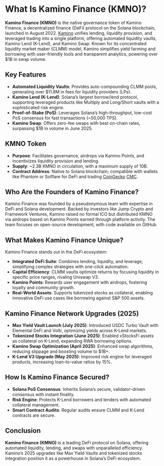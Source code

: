 # What Is Kamino Finance (KMNO)?

**Kamino Finance (KMNO)** is the native governance token of Kamino Finance, a decentralized finance (DeFi) protocol on the Solana blockchain, launched in August 2022. [Kamino](https://app.kamino.finance/earn/lend) unifies lending, liquidity provision, and leveraged trading into a single platform, offering automated liquidity vaults, Kamino Lend (K-Lend), and Kamino Swap. Known for its concentrated liquidity market maker (CLMM) model, Kamino simplifies yield farming and borrowing with user-friendly tools and transparent analytics, powering over $1B in swap volume. 

## Key Features
- **Automated Liquidity Vaults**: Provides auto-compounding CLMM pools, generating over $11.8M in fees for liquidity providers (LPs).
- **Kamino Lend (K-Lend)**: Solana’s largest borrow/lend protocol, supporting leveraged products like Multiply and Long/Short vaults with a sophisticated risk engine.
- **Proof-of-Stake (PoS)**: Leverages Solana’s high-throughput, low-cost PoS consensus for fast transactions (~50,000 TPS).
- **Kamino Swap**: Offers zero-fee swaps with best on-chain rates, surpassing $1B in volume in June 2025.

## KMNO Token
- **Purpose**: Facilitates governance, airdrops via Kamino Points, and incentivizes liquidity provision and lending.
- **Supply**: ~2.3B KMNO in circulation, with a maximum supply of 10B. 
- **Contract Address**: Native to Solana blockchain; compatible with wallets like Phantom or Solflare for DeFi and trading [CoinGecko](https://www.coingecko.com/en/coins/kamino) [CMC](https://coinmarketcap.com/currencies/kamino-finance/).


## Who Are the Founders of Kamino Finance?
Kamino Finance was founded by a pseudonymous team with expertise in DeFi and Solana development. Backed by investors like Jump Crypto and Framework Ventures, Kamino raised no formal ICO but distributed KMNO via airdrops based on Kamino Points earned through platform activity. The team focuses on open-source development, with code available on GitHub.

## What Makes Kamino Finance Unique?
Kamino Finance stands out in the DeFi ecosystem:
- **Integrated DeFi Suite**: Combines lending, liquidity, and leverage, simplifying complex strategies with one-click automation.
- **Capital Efficiency**: CLMM vaults optimize returns by focusing liquidity in specific price ranges, rivaling Uniswap V3.
- **Kamino Points**: Rewards user engagement with airdrops, fostering loyalty and community growth.
- **Real-World Assets**: Supports tokenized stocks as collateral, enabling innovative DeFi use cases like borrowing against S&P 500 assets.

## Kamino Finance Network Upgrades (2025)
- **Max Yield Vault Launch (July 2025)**: Introduced USDC Turbo Vault with Elemental DeFi and Voltr, optimizing yields across K-Lend markets.
- **Tokenized Stocks Integration (June 2025)**: Enabled xStocksFi assets as collateral on K-Lend, expanding RWA borrowing options.
- **Kamino Swap Optimization (April 2025)**: Enhanced swap algorithms, reducing slippage and boosting volume to $1B+.
- **K-Lend V3 Upgrade (May 2025)**: Improved risk engine for leveraged products, increasing loan-to-value ratios by 15%.

## How Is Kamino Finance Secured?

- **Solana PoS Consensus**: Inherits Solana’s secure, validator-driven consensus with instant finality.
- **Risk Engine**: Protects K-Lend borrowers and lenders with automated collateral management.
- **Smart Contract Audits**: Regular audits ensure CLMM and K-Lend contracts are secure.


## Conclusion
**Kamino Finance (KMNO)** is a leading DeFi protocol on Solana, offering automated liquidity, lending, and swaps with unparalleled efficiency. Kamino’s 2025 upgrades like Max Yield Vaults and tokenized stocks integration position it as a powerhouse in Solana’s DeFi ecosystem.